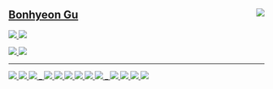 
<div align="">

<a href="https://solved.ac/whkakrkr"><img align="right" src="https://github-readme-stats.vercel.app/api/top-langs/?layout=compact&langs_count=4&exclude_repo=BREAK_nvr2,BREAK_OS-NVR,&hide=html,css,scss,ejs&username=BonhyeonGu"/>
    
  ## Bonhyeon Gu
  
  <a href="https://bonhyeon.9bon.org/"><img src="https://img.shields.io/badge/-Whoami-61DAFB?style=for-the-badge&logo=react&logoColor=000000"/> <a href="https://docs.9bon.org"><img src="https://img.shields.io/badge/-Dev_Blog-4285F4?style=for-the-badge&logo=hugo&logoColor=FFFFFF"/>

  <a href="bonhyeon.gu@9bon.org"><img src="https://img.shields.io/badge/-bonhyeon.gu@9bon.org-EA4335?style=for-the-badge&logo=gmail&logoColor=FFFFFF"/> <a href="https://cloud.9bon.org"><img src="https://img.shields.io/badge/-Storage-0082C9?style=for-the-badge&logo=nextcloud&logoColor=FFFFFF"/> 
  
  ---
  
  <img src="https://img.shields.io/badge/-debian-A81D33?style=flat-square&logo=debian"/>  <img src="https://img.shields.io/badge/-ubuntu-E95420?style=flat-square&logo=ubuntu&logoColor=FFFFFF"/> <img src="https://img.shields.io/badge/-Kubernetes-326CE5?style=flat-square&logo=Kubernetes&logoColor=FFFFFF"/> _ <img src="https://img.shields.io/badge/-Nginx-009639?style=flat-square&logo=nginx"/> <img src="https://img.shields.io/badge/-Apache-D22128?style=flat-square&logo=apache"/> <img src="https://img.shields.io/badge/-Flask-000000?style=flat-square&logo=flask&logoColor=FFFFFF"/> <img src="https://img.shields.io/badge/-MariaDB-003545?style=flat-square&logo=mariadb&logoColor=FFFFFF"/> <img src="https://img.shields.io/badge/-MSSQL-CC2927?style=flat-square&logo=MicrosoftSQLServer&logoColor=FFFFFF"/> <img src="https://img.shields.io/badge/-MongoDB-47A248?style=flat-square&logo=MongoDB&logoColor=FFFFFF)"/> _ <img src="https://img.shields.io/badge/-C%2B%2B-00599C?style=flat-square&logo=c%2B%2B&logoColor=FFFFFF"/> <img src="https://img.shields.io/badge/-Python-3776AB?style=flat-square&logo=python&logoColor=FFFFFF"/> <img src="https://img.shields.io/badge/-Javascript-F7DF1E?style=flat-square&logo=javascript&logoColor=000000"/> <img src="https://img.shields.io/badge/-Go-00ADD8?style=flat-square&logo=go&logoColor=FFFFFF"/>
</div>
